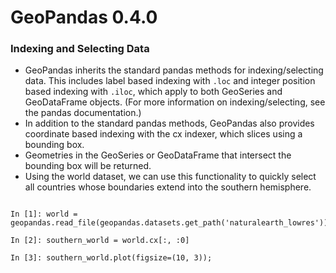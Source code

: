 GeoPandas 0.4.0 
=================


### Indexing and Selecting Data
* GeoPandas inherits the standard pandas methods for indexing/selecting data. This includes label based indexing with ``.loc`` and integer position based indexing with ``.iloc``, which apply to both GeoSeries and GeoDataFrame objects. (For more information on indexing/selecting, see the pandas documentation.)
* In addition to the standard pandas methods, GeoPandas also provides coordinate based indexing with the cx indexer, which slices using a bounding box. 
* Geometries in the GeoSeries or GeoDataFrame that intersect the bounding box will be returned.
* Using the world dataset, we can use this functionality to quickly select all countries whose boundaries extend into the southern hemisphere.

<pre><code>
In [1]: world = geopandas.read_file(geopandas.datasets.get_path('naturalearth_lowres'))

In [2]: southern_world = world.cx[:, :0]

In [3]: southern_world.plot(figsize=(10, 3));
 
</code></pre>
